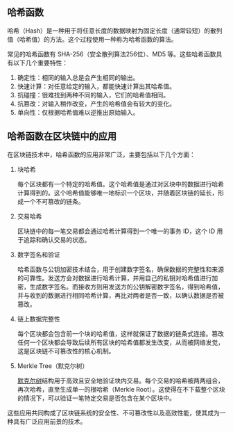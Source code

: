 ## 哈希函数

哈希（Hash）是一种用于将任意长度的数据映射为固定长度（通常较短）的散列值（哈希值）的方法。这个过程使用一种称为哈希函数的算法。

常见的哈希函数有 SHA-256（安全散列算法256位）、MD5 等。这些哈希函数具有以下几个重要特性：

1. 确定性：相同的输入总是会产生相同的输出。
2. 快速计算：对任意给定的输入，都能快速计算出其哈希值。
3. 抗碰撞：很难找到两种不同的输入，它们的哈希值相同。
4. 抗篡改：对输入稍作改变，产生的哈希值会有较大的变化。
5. 单向性：仅根据哈希值难以逆推出原始输入。

## 哈希函数在区块链中的应用

在区块链技术中，哈希函数的应用非常广泛，主要包括以下几个方面：

1. 块哈希

    每个区块都有一个特定的哈希值。这个哈希值是通过对区块中的数据进行哈希计算得到的。这个哈希值能够唯一地标识一个区块，并随着区块链的延长，形成一个不可篡改的链条。

2. 交易哈希

    区块链中的每一笔交易都会通过哈希计算得到一个唯一的事务 ID，这个 ID 用于追踪和确认交易的状态。

3. 数字签名和验证

    哈希函数与公钥加密技术结合，用于创建数字签名，确保数据的完整性和来源的可靠性。发送方会对数据进行哈希计算，并用自己的私钥对哈希值进行加密，生成数字签名。而接收方则用发送方的公钥解密数字签名，得到哈希值，并与收到的数据进行相同哈希计算，再比对两者是否一致，以确认数据是否被篡改。

4. 链上数据完整性

    每个区块都会包含前一个块的哈希值，这样就保证了数据的链条式连接。篡改任何一个区块都会导致后续所有区块的哈希值都发生改变，从而被网络发觉，这是区块链不可篡改性的核心机制。

5. Merkle Tree（默克尔树）

    [默克尔树](https://learnblockchain.cn/tags/默克尔树/)结构用于高效且安全地验证块内交易。每个交易的哈希被两两组合，再次哈希，直至生成单一的根哈希（Merkle Root）。这使得在不下载整个区块的情况下，可以验证一笔特定交易是否包含在某个区块中。

这些应用共同构成了区块链系统的安全性、不可篡改性以及高效性能，使其成为一种具有广泛应用前景的技术。